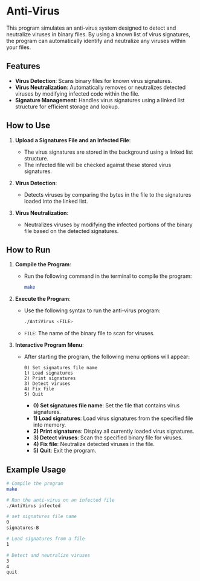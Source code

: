 # Anti-Virus

This program simulates an anti-virus system designed to detect and neutralize viruses in binary files. By using a known list of virus signatures, the program can automatically identify and neutralize any viruses within your files.

## Features

- **Virus Detection**: Scans binary files for known virus signatures.
- **Virus Neutralization**: Automatically removes or neutralizes detected viruses by modifying infected code within the file.
- **Signature Management**: Handles virus signatures using a linked list structure for efficient storage and lookup.

## How to Use

1. **Upload a Signatures File and an Infected File**:
   - The virus signatures are stored in the background using a linked list structure.
   - The infected file will be checked against these stored virus signatures.

2. **Virus Detection**:
   - Detects viruses by comparing the bytes in the file to the signatures loaded into the linked list.

3. **Virus Neutralization**:
   - Neutralizes viruses by modifying the infected portions of the binary file based on the detected signatures.

## How to Run

1. **Compile the Program**:
   - Run the following command in the terminal to compile the program:
     ```bash
     make
     ```

2. **Execute the Program**:
   - Use the following syntax to run the anti-virus program:
     ```bash
     ./AntiVirus <FILE>
     ```
   - `FILE`: The name of the binary file to scan for viruses.

3. **Interactive Program Menu**:
   - After starting the program, the following menu options will appear:
     ```
     0) Set signatures file name
     1) Load signatures
     2) Print signatures
     3) Detect viruses
     4) Fix file
     5) Quit
     ```
     - **0) Set signatures file name**: Set the file that contains virus signatures.
     - **1) Load signatures**: Load virus signatures from the specified file into memory.
     - **2) Print signatures**: Display all currently loaded virus signatures.
     - **3) Detect viruses**: Scan the specified binary file for viruses.
     - **4) Fix file**: Neutralize detected viruses in the file.
     - **5) Quit**: Exit the program.



 ## Example Usage

```bash
# Compile the program
make

# Run the anti-virus on an infected file
./AntiVirus infected

# set signatures file name
0
signatures-B

# Load signatures from a file
1

# Detect and neutralize viruses
3
4
quit
